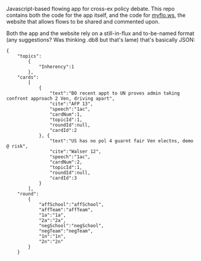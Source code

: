 Javascript-based flowing app for cross-ex policy debate. This repo contains both the code for the app itself, and the code for [myflo.ws](http://myflo.ws), the website that allows flows to be shared and commented upon.

Both the app and the website rely on a still-in-flux and to-be-named format (any suggestions? Was thinking .db8 but that's lame) that's basically JSON:

    {
        "topics":
            {
                "Inherency":1
            },
        "cards":
            [
                {
                    "text":"BO recent appt to UN proves admin taking confront approach 2 Ven, driving apart",
                    "cite":"AFP 13",
                    "speech":"1ac",
                    "cardNum":1,
                    "topicId":1,
                    "roundId":null,
                    "cardId":2
                }, {
                    "text":"US has no pol 4 guarnt fair Ven electns, demo @ risk",
                    "cite":"Walser 12",
                    "speech":"1ac",
                    "cardNum":2,
                    "topicId":1,
                    "roundId":null,
                    "cardId":3
                }
            ],
        "round":
            {
                "affSchool":"affSchool",
                "affTeam":"affTeam",
                "1a":"1a",
                "2a":"2a",
                "negSchool":"negSchool",
                "negTeam":"negTeam",
                "1n":"1n",
                "2n":"2n"
            }
        }
